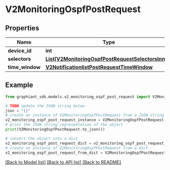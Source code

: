 # V2MonitoringOspfPostRequest


## Properties

Name | Type | Description | Notes
------------ | ------------- | ------------- | -------------
**device_id** | **int** |  | [optional] 
**selectors** | [**List[V2MonitoringOspfPostRequestSelectorsInner]**](V2MonitoringOspfPostRequestSelectorsInner.md) |  | [optional] 
**time_window** | [**V2NotificationlistPostRequestTimeWindow**](V2NotificationlistPostRequestTimeWindow.md) |  | [optional] 

## Example

```python
from graphiant_sdk.models.v2_monitoring_ospf_post_request import V2MonitoringOspfPostRequest

# TODO update the JSON string below
json = "{}"
# create an instance of V2MonitoringOspfPostRequest from a JSON string
v2_monitoring_ospf_post_request_instance = V2MonitoringOspfPostRequest.from_json(json)
# print the JSON string representation of the object
print(V2MonitoringOspfPostRequest.to_json())

# convert the object into a dict
v2_monitoring_ospf_post_request_dict = v2_monitoring_ospf_post_request_instance.to_dict()
# create an instance of V2MonitoringOspfPostRequest from a dict
v2_monitoring_ospf_post_request_from_dict = V2MonitoringOspfPostRequest.from_dict(v2_monitoring_ospf_post_request_dict)
```
[[Back to Model list]](../README.md#documentation-for-models) [[Back to API list]](../README.md#documentation-for-api-endpoints) [[Back to README]](../README.md)


